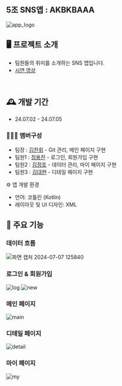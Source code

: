 ## 5조 SNS앱 : AKBKBAAA   
![app_logo](https://github.com/1chanhue1/snsproject/assets/108558921/b94f9906-40e0-49c1-bea5-284036902253)

## 🖥️ 프로젝트 소개
 - 팀원들의 취미를 소개하는 SNS 앱입니다.
 - <a href="https://www.youtube.com/watch?v=5p0GdJzyUeg" >시연 영상</a>
<br>

## 🕰️ 개발 기간
* 24.07.02 - 24.07.05

### 🧑‍🤝‍🧑 맴버구성
 - 팀장  : <a href="https://github.com/1chanhue1" >김찬휘</a> - Git 관리, 메인 페이지 구현
 - 팀원1 : <a href="https://github.com/ggilggilmonster" >정용찬</a> - 로그인, 회원가입 구현
 - 팀원2 : <a href="https://github.com/kim4152" >김정호</a> - 데이터 관리, 마이 페이지 구현
 - 팀원3 : <a href="https://github.com/Dyaoss" >김대현</a> - 디테일 페이지 구현

⚙️ 앱 개발 환경
 - 언어: 코틀린 (Kotlin)
 - 레이아웃 및 UI 디자인: XML

## 📌 주요 기능  

###  데이터 흐름  
![화면 캡처 2024-07-07 125840](https://github.com/1chanhue1/snsproject/assets/108558921/229795b8-4a7e-438d-932d-7f4935882ede)  

### 로그인 & 회원가입  
![log](https://github.com/1chanhue1/snsproject/assets/108558921/76c76883-4523-4a6c-b20c-96c873dba0df) ![new](https://github.com/1chanhue1/snsproject/assets/108558921/e76369d8-7e18-44b7-b433-b266f3cf4c22)   
  
### 메인 페이지  
![main](https://github.com/1chanhue1/snsproject/assets/108558921/f7ee2a92-6dad-4e5c-8df7-dcf838000508)  
  
### 디테일 페이지
![detail](https://github.com/1chanhue1/snsproject/assets/108558921/d6ce8bee-3dd3-4fc5-aebe-8a9a03b6df4a)

### 마이 페이지   
![my](https://github.com/1chanhue1/snsproject/assets/108558921/2c4b8511-7d46-4654-9f3a-c0e70651e4fe)
